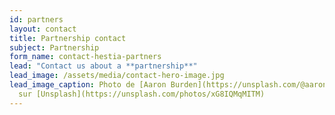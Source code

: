 ```yaml
---
id: partners
layout: contact
title: Partnership contact
subject: Partnership
form_name: contact-hestia-partners
lead: "Contact us about a **partnership**"
lead_image: /assets/media/contact-hero-image.jpg
lead_image_caption: Photo de [Aaron Burden](https://unsplash.com/@aaronburden)
  sur [Unsplash](https://unsplash.com/photos/xG8IQMqMITM)
---
```

